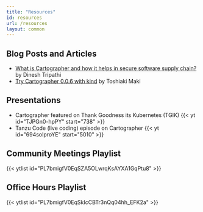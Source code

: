 ```yaml
---
title: "Resources"
id: resources
url: /resources
layout: common
---
```


## Blog Posts and Articles

* [What is Cartographer and how it helps in secure software supply chain?](https://mappslearning.com/2021/10/10/what-is-cartographer-and-how-it-helps-in-secure-software-supply-chain-quick-introduction/) by Dinesh Tripathi
* [Try Cartographer 0.0.6 with kind](https://ik.am/entries/668) by Toshiaki Maki

## Presentations

* Cartographer featured on Thank Goodness its Kubernetes (TGIK) {{< yt id="TJPGn0-hpPY" start="738" >}} 
* Tanzu Code (live coding) episode on Cartographer {{< yt id="694soIproYE" start="5010" >}}
 

## Community Meetings Playlist
{{< ytlist id="PL7bmigfV0EqSZA5OLwrqKsAYXA1GqPtu8" >}}

## Office Hours Playlist

{{< ytlist id="PL7bmigfV0EqSkIcCBTr3nQq04hh_EFK2a" >}}